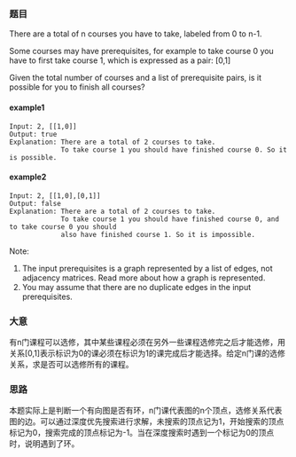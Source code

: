 ### 题目
There are a total of n courses you have to take, labeled from 0 to n-1.

Some courses may have prerequisites, for example to take course 0 you have to first take course 1, which is expressed as a pair: [0,1]

Given the total number of courses and a list of prerequisite pairs, is it possible for you to finish all courses?

#### example1
```
Input: 2, [[1,0]] 
Output: true
Explanation: There are a total of 2 courses to take. 
             To take course 1 you should have finished course 0. So it is possible.
```

#### example2
```
Input: 2, [[1,0],[0,1]]
Output: false
Explanation: There are a total of 2 courses to take. 
             To take course 1 you should have finished course 0, and to take course 0 you should
             also have finished course 1. So it is impossible.
```
Note:

1. The input prerequisites is a graph represented by a list of edges, not adjacency matrices. Read more about how a graph is represented.
2. You may assume that there are no duplicate edges in the input prerequisites.

### 大意
有n门课程可以选修，其中某些课程必须在另外一些课程选修完之后才能选修，用关系[0,1]表示标识为0的课必须在标识为1的课完成后才能选择。给定n门课的选修关系，求是否可以选修所有的课程。

### 思路
本题实际上是判断一个有向图是否有环，n门课代表图的n个顶点，选修关系代表图的边。可以通过深度优先搜索进行求解，未搜索的顶点记为1，开始搜索的顶点标记为0，搜索完成的顶点标记为-1。当在深度搜索时遇到一个标记为0的顶点时，说明遇到了环。

